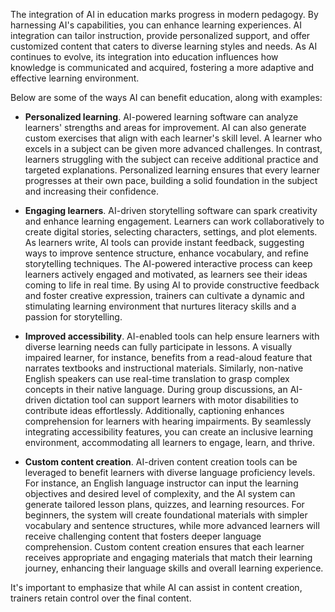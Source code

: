 The integration of AI in education marks progress in modern pedagogy. By harnessing AI's capabilities, you can enhance learning experiences. AI integration can tailor instruction, provide personalized support, and offer customized content that caters to diverse learning styles and needs. As AI continues to evolve, its integration into education influences how knowledge is communicated and acquired, fostering a more adaptive and effective learning environment. 

Below are some of the ways AI can benefit education, along with examples:

- **Personalized learning**. AI-powered learning software can analyze learners' strengths and areas for improvement. AI can also generate custom exercises that align with each learner's skill level. A learner who excels in a subject can be given more advanced challenges. In contrast, learners struggling with the subject can receive additional practice and targeted explanations. Personalized learning ensures that every learner progresses at their own pace, building a solid foundation in the subject and increasing their confidence.

- **Engaging learners**. AI-driven storytelling software can spark creativity and enhance learning engagement. Learners can work collaboratively to create digital stories, selecting characters, settings, and plot elements. As learners write, AI tools can provide instant feedback, suggesting ways to improve sentence structure, enhance vocabulary, and refine storytelling techniques. The AI-powered interactive process can keep learners actively engaged and motivated, as learners see their ideas coming to life in real time. By using AI to provide constructive feedback and foster creative expression, trainers can cultivate a dynamic and stimulating learning environment that nurtures literacy skills and a passion for storytelling.

- **Improved accessibility**. AI-enabled tools can help ensure learners with diverse learning needs can fully participate in lessons. A visually impaired learner, for instance, benefits from a read-aloud feature that narrates textbooks and instructional materials. Similarly, non-native English speakers can use real-time translation to grasp complex concepts in their native language. During group discussions, an AI-driven dictation tool can support learners with motor disabilities to contribute ideas effortlessly. Additionally, captioning enhances comprehension for learners with hearing impairments. By seamlessly integrating accessibility features, you can create an inclusive learning environment, accommodating all learners to engage, learn, and thrive.

- **Custom content creation**. AI-driven content creation tools can be leveraged to benefit learners with diverse language proficiency levels. For instance, an English language instructor can input the learning objectives and desired level of complexity, and the AI system can generate tailored lesson plans, quizzes, and learning resources. For beginners, the system will create foundational materials with simpler vocabulary and sentence structures, while more advanced learners will receive challenging content that fosters deeper language comprehension. Custom content creation ensures that each learner receives appropriate and engaging materials that match their learning journey, enhancing their language skills and overall learning experience.

It's important to emphasize that while AI can assist in content creation, trainers retain control over the final content.
